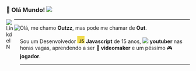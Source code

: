 ### 👋 Olá Mundo!  <img src="https://i.imgur.com/qfRWQvB.gif" width="24px">

<a target="_blank" href="https://www.youtube.com/channel/UCdy6s_1Lro9UGT3OnUIWKTA">
  <img align="left" alt="LinkdeIN" width="22px" src="https://cdn.jsdelivr.net/npm/simple-icons@3.13.0/icons/youtube.svg" />
</a>
<!--
<a target="_blank" href="https://api.whatsapp.com/send?phone=55num">
  <img align="left" alt="Whatsapp" width="22px" src="https://cdn.jsdelivr.net/npm/simple-icons@v3/icons/whatsapp.svg" />
</a>-->

---

<img align="left" height="220" src="https://media.discordapp.net/attachments/813932772799414296/814306216598569019/merlin_155953353_06939b86-7458-44a6-8781-57e2eaa661aa-superJumbo.jpg?width=859&height=559"/>

Olá, me chamo **Outzz**, mas pode me chamar de **Out**.

Sou um Desenvolvedor <img src="https://raw.githubusercontent.com/github/explore/80688e429a7d4ef2fca1e82350fe8e3517d3494d/topics/javascript/javascript.png" width="20px"> **Javascript** de 15 anos, <img src="https://acordeiqueroviajar.com.br/wp-content/uploads/2017/12/youtube-logo.png" width="20px"> **youtuber** nas horas vagas, aprendendo a ser 🎥 **videomaker** e um péssimo 🎮 **jogador**.

---
<!--
**pedroricardo/pedroricardo** is a ✨ _special_ ✨ repository because its `README.md` (this file) appears on your GitHub profile.

Here are some ideas to get you started:

- 🔭 I’m currently working on ...
- 🌱 I’m currently learning ...
- 👯 I’m looking to collaborate on ...
- 🤔 I’m looking for help with ...
- 💬 Ask me about ...
- 📫 How to reach me: ...
- 😄 Pronouns: ...
- ⚡ Fun fact: ...
-->
